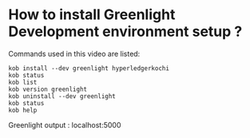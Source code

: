 # How to install Greenlight Development environment setup ?


Commands used in this video are listed:

    kob install --dev greenlight hyperledgerkochi
    kob status
    kob list
    kob version greenlight
    kob uninstall --dev greenlight
    kob status
    kob help

Greenlight output : localhost:5000
